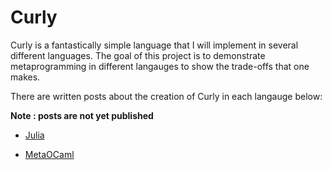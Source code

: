 # Curly

Curly is a fantastically simple language that I will implement in several different languages. The goal of this project is to demonstrate metaprogramming in different langauges to show the trade-offs that one makes.

There are written posts about the creation of Curly in each langauge below:

**Note : posts are not yet published**

* [Julia](https://gavinleroy.com/blog/2021/08/curly-julia/)

* [MetaOCaml](...)
